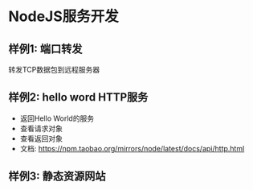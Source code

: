 # NodeJS服务开发

## 样例1: 端口转发
转发TCP数据包到远程服务器

## 样例2: hello word HTTP服务
- 返回Hello World的服务
- 查看请求对象
- 查看返回对象
- 文档: https://npm.taobao.org/mirrors/node/latest/docs/api/http.html

## 样例3: 静态资源网站